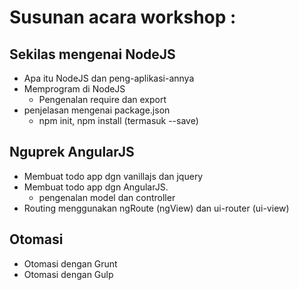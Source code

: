 # Susunan acara workshop :

## Sekilas mengenai NodeJS
- Apa itu NodeJS dan peng-aplikasi-annya
- Memprogram di NodeJS
	- Pengenalan require dan export
- penjelasan mengenai package.json
	- npm init, npm install (termasuk --save)

## Nguprek AngularJS
- Membuat todo app dgn vanillajs dan jquery
- Membuat todo app dgn AngularJS.
	- pengenalan model dan controller
- Routing menggunakan ngRoute (ngView) dan ui-router (ui-view)

## Otomasi
- Otomasi dengan Grunt
- Otomasi dengan Gulp
